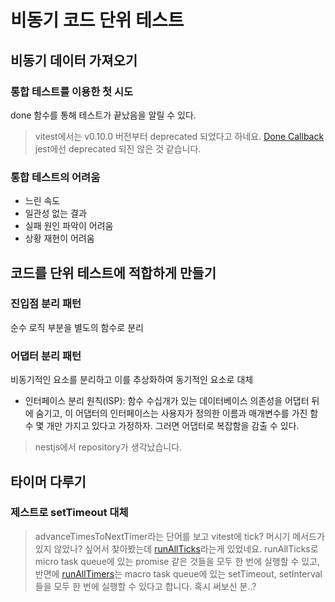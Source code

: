 # 비동기 코드 단위 테스트

## 비동기 데이터 가져오기

### 통합 테스트를 이용한 첫 시도

done 함수를 통해 테스트가 끝났음을 알릴 수 있다.

> vitest에서는 v0.10.0 버전부터 deprecated 되었다고 하네요. [Done Callback](https://vitest.dev/guide/migration.html#done-callback)
> jest에선 deprecated 되진 않은 것 같습니다.

### 통합 테스트의 어려움

- 느린 속도
- 일관성 없는 결과
- 실패 원인 파악이 어려움
- 상황 재현이 어려움

## 코드를 단위 테스트에 적합하게 만들기

### 진입점 분리 패턴

순수 로직 부분을 별도의 함수로 분리

### 어댑터 분리 패턴

비동기적인 요소를 분리하고 이를 추상화하여 동기적인 요소로 대체

- 인터페이스 분리 원칙(ISP): 함수 수십개가 있는 데이터베이스 의존성을 어댑터 뒤에 숨기고, 이 어댑터의 인터페이스는 사용자가 정의한 이름과 매개변수를 가진 함수 몇 개만 가지고 있다고 가정하자. 그러면 어댑터로 복잡함을 감출 수 있다.

> nestjs에서 repository가 생각났습니다.

## 타이머 다루기

### 제스트로 setTimeout 대체

> advanceTimesToNextTimer라는 단어를 보고 vitest에 tick? 머시기 메서드가 있지 않았나? 싶어서 찾아봤는데 [runAllTicks](https://vitest.dev/api/vi.html#vi-runallticks)라는게 있었네요.
> runAllTicks로 micro task queue에 있는 promise 같은 것들을 모두 한 번에 실행할 수 있고, 반면에 [runAllTimers](https://vitest.dev/api/vi.html#vi-runalltimers)는 macro task queue에 있는 setTimeout, setInterval들을 모두 한 번에 실행할 수 있다고 합니다. 혹시 써보신 분..?
